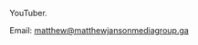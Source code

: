 YouTuber.

Email: matthew@matthewjansonmediagroup.ga

<!---
matthewjansonyt/matthewjansonyt is a ✨ special ✨ repository because its `README.md` (this file) appears on your GitHub profile.
You can click the Preview link to take a look at your changes.
--->
